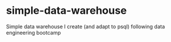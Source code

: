 # simple-data-warehouse
Simple data warehouse I create (and adapt to psql) following data engineering bootcamp
